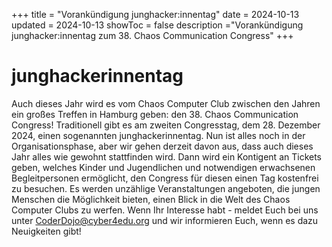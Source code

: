+++
title = "Vorankündigung junghacker:innentag"
date = 2024-10-13
updated = 2024-10-13
showToc = false
description ="Vorankündigung junghacker:innentag zum 38. Chaos Communication Congress"
+++

<script lang="ts">
    import Figure from "$lib/components/Figure.svelte";
</script>

# junghackerinnentag

Auch dieses Jahr wird es vom Chaos Computer Club zwischen den Jahren ein großes Treffen in Hamburg geben: den 38. Chaos Communication Congress! Traditionell gibt es am zweiten Congresstag, dem 28. Dezember 2024, einen sogenannten junghackerinnentag. Nun ist alles noch in der Organisationsphase, aber wir gehen derzeit davon aus, dass auch dieses Jahr alles wie gewohnt stattfinden wird. Dann wird ein Kontigent an Tickets geben, welches Kinder und Jugendlichen und notwendigen erwachsenen Begleitpersonen ermöglicht, den Congress für diesen einen Tag kostenfrei zu besuchen. Es werden unzählige Veranstaltungen angeboten, die jungen Menschen die Möglichkeit bieten, einen Blick in die Welt des Chaos Computer Clubs zu werfen. Wenn Ihr Interesse habt - meldet Euch bei uns unter CoderDojo@cyber4edu.org und wir informieren Euch, wenn es dazu Neuigkeiten gibt!
